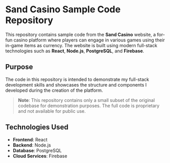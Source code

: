 # Sand Casino Sample Code Repository

This repository contains sample code from the **Sand Casino** website, a for-fun casino platform where players can engage in various games using their in-game items as currency. The website is built using modern full-stack technologies such as **React**, **Node.js**, **PostgreSQL**, and **Firebase**.

## Purpose

The code in this repository is intended to demonstrate my full-stack development skills and showcases the structure and components I developed during the creation of the platform. 

> **Note**: This repository contains only a small subset of the original codebase for demonstration purposes. The full code is proprietary and not available for public use.

## Technologies Used

- **Frontend**: React
- **Backend**: Node.js
- **Database**: PostgreSQL
- **Cloud Services**: Firebase

